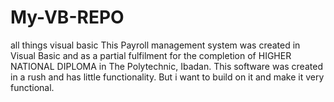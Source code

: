 # My-VB-REPO
all things visual basic
This Payroll management system was created in Visual Basic and as a partial fulfilment for the completion of HIGHER NATIONAL DIPLOMA in The Polytechnic, Ibadan.
This software was created in a rush and has little functionality. But i want to build on it and make it very functional.
